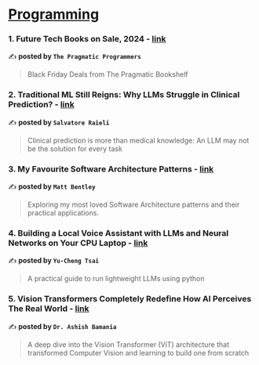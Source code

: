 
<h1><a href=https://medium.com/tag/programming/recommended target="_blank" rel="noopener noreferrer">Programming</a></h1>
<h3>1. Future Tech Books on Sale, 2024 - <a href="https://medium.com/pragmatic-programmers/future-tech-books-on-sale-2024-6d4bf4056162" target="_blank" rel="noopener noreferrer">link</a></h3>

✍️ **posted by `The Pragmatic Programmers`**

<blockquote>Black Friday Deals from The Pragmatic Bookshelf</blockquote>

<h3>2. Traditional ML Still Reigns: Why LLMs Struggle in Clinical Prediction? - <a href="https://medium.com/gitconnected/traditional-ml-still-reigns-why-llms-struggle-in-clinical-prediction-0717b72bd37e" target="_blank" rel="noopener noreferrer">link</a></h3>

✍️ **posted by `Salvatore Raieli`**

<blockquote>Clinical prediction is more than medical knowledge: An LLM may not be the solution for every task</blockquote>

<h3>3. My Favourite Software Architecture Patterns - <a href="https://medium.com/gitconnected/my-favourite-software-architecture-patterns-0e57073b4be1" target="_blank" rel="noopener noreferrer">link</a></h3>

✍️ **posted by `Matt Bentley`**

<blockquote>Exploring my most loved Software Architecture patterns and their practical applications.</blockquote>

<h3>4. Building a Local Voice Assistant with LLMs and Neural Networks on Your CPU Laptop - <a href="https://medium.com/towards-data-science/building-a-local-voice-assistant-with-llms-and-neural-networks-on-your-cpu-laptop-95a876c11130" target="_blank" rel="noopener noreferrer">link</a></h3>

✍️ **posted by `Yu-Cheng Tsai`**

<blockquote>A practical guide to run lightweight LLMs using python</blockquote>

<h3>5. Vision Transformers Completely Redefine How AI Perceives The Real World - <a href="https://medium.com/gitconnected/vision-transformers-completely-redefine-how-ai-perceives-the-real-world-e3a06b826760" target="_blank" rel="noopener noreferrer">link</a></h3>

✍️ **posted by `Dr. Ashish Bamania`**

<blockquote>A deep dive into the Vision Transformer (ViT) architecture that transformed Computer Vision and learning to build one from scratch</blockquote>

